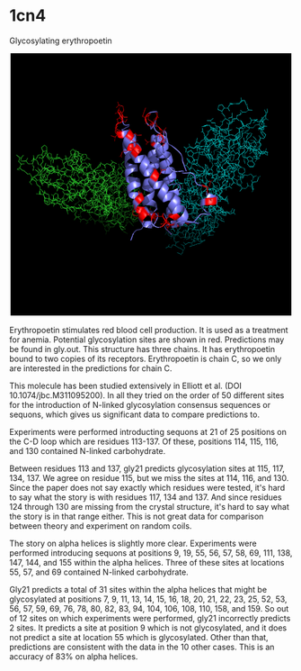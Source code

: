# 1cn4
Glycosylating erythropoetin

<p align="center">
  <img src="1cn4_gly.png" width="500"/>
</p>

Erythropoetin stimulates red blood cell production. It is used as a treatment for anemia. Potential glycosylation sites are shown in red. Predictions may be found in gly.out. This structure has three chains. It has erythropoetin bound to two copies of its receptors. Erythropoetin is chain C, so we only are interested in the predictions for chain C.

This molecule has been studied extensively in Elliott et al. (DOI 10.1074/jbc.M311095200). In all they tried on the order of 50 different sites for the introduction of N-linked glycosylation consensus sequences or sequons, which gives us significant data to compare predictions to. 

Experiments were performed introducting sequons at 21 of 25 positions on the C-D loop which are residues 113-137. Of these, positions 114, 115, 116, and 130 contained N-linked carbohydrate.

Between residues 113 and 137, gly21 predicts glycosylation sites at 115, 117, 134, 137. We agree on residue 115, but we miss the sites at 114, 116, and 130. Since the paper does not say exactly which residues were tested, it's hard to say what the story is with residues 117, 134 and 137. And since residues 124 through 130 are missing from the crystal structure, it's hard to say what the story is in that range either. This is not great data for comparison between theory and experiment on random coils.

The story on alpha helices is slightly more clear. Experiments were performed introducing sequons at positions 9, 19, 55, 56, 57, 58, 69, 111, 138, 147, 144, and 155 within the alpha helices. Three of these sites at locations 55, 57, and 69 contained N-linked carbohydrate.

Gly21 predicts a total of 31 sites within the alpha helices that might be glycosylated at positions 7, 9, 11, 13, 14, 15, 16, 18, 20, 21, 22, 23, 25, 52, 53, 56, 57, 59, 69, 76, 78, 80, 82, 83, 94, 104, 106, 108, 110, 158, and 159. So out of 12 sites on which experiments were performed, gly21 incorrectly predicts 2 sites. It predicts a site at position 9 which is not glycosylated, and it does not predict a site at location 55 which is glycosylated. Other than that, predictions are consistent with the data in the 10 other cases. This is an accuracy of 83% on alpha helices.
